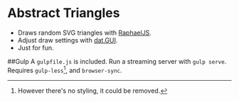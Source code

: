 # Abstract Triangles
- Draws random SVG triangles with [RaphaelJS](https://github.com/DmitryBaranovskiy/raphael/).
- Adjust draw settings with [dat.GUI](https://github.com/dataarts/dat.gui).
- Just for fun.

##Gulp
A `gulpfile.js` is included. Run a streaming server with `gulp serve`. Requires `gulp-less`[^1], and `browser-sync`.

[^1]:However there's no styling, it could be removed.